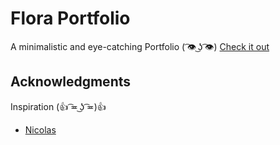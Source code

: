 # Flora Portfolio

A minimalistic and eye-catching Portfolio ( ͡👁 ͜ʖ ͡👁)
[Check it out](http://flora-portfolio.vercel.app/)



## Acknowledgments

Inspiration
(👍 ͡≖ ͜ʖ ͡≖)👍 
* [Nicolas](https://www.nicolaspellegrino.com/)
